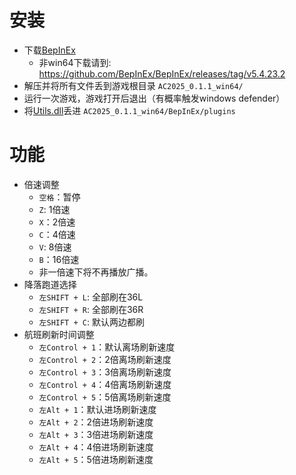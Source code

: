# 安装
- 下载[BepInEx](https://github.com/BepInEx/BepInEx/releases/download/v5.4.23.2/BepInEx_win_x64_5.4.23.2.zip)
  - 非win64下载请到: https://github.com/BepInEx/BepInEx/releases/tag/v5.4.23.2
- 解压并将所有文件丢到游戏根目录 `AC2025_0.1.1_win64/`
- 运行一次游戏，游戏打开后退出（有概率触发windows defender）
- 将[Utils.dll](https://github.com/ericpzh/ACUtils/blob/main/bin/Debug/netstandard2.1/Utils.dll)丢进 `AC2025_0.1.1_win64/BepInEx/plugins`
  
# 功能
- 倍速调整
  - `空格`：暂停
  - `Z`: 1倍速
  - `X`：2倍速
  - `C`：4倍速
  - `V`: 8倍速
  - `B`：16倍速
  - 非一倍速下将不再播放广播。
- 降落跑道选择
  - `左SHIFT + L`: 全部刷在36L
  - `左SHIFT + R`: 全部刷在36R
  - `左SHIFT + C`: 默认两边都刷
- 航班刷新时间调整
  - `左Control + 1`：默认离场刷新速度
  - `左Control + 2`：2倍离场刷新速度
  - `左Control + 3`：3倍离场刷新速度
  - `左Control + 4`：4倍离场刷新速度
  - `左Control + 5`：5倍离场刷新速度
  - `左Alt + 1`：默认进场刷新速度
  - `左Alt + 2`：2倍进场刷新速度
  - `左Alt + 3`：3倍进场刷新速度
  - `左Alt + 4`：4倍进场刷新速度
  - `左Alt + 5`：5倍进场刷新速度